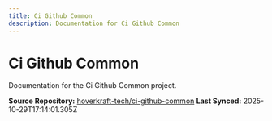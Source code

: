 ```yaml
---
title: Ci Github Common
description: Documentation for Ci Github Common
---
```


# Ci Github Common

Documentation for the Ci Github Common project.

**Source Repository:** [hoverkraft-tech/ci-github-common](https://github.com/hoverkraft-tech/ci-github-common)
**Last Synced:** 2025-10-29T17:14:01.305Z